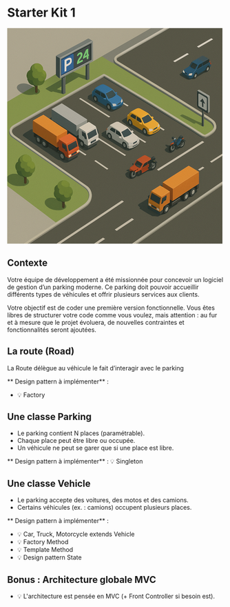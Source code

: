 # Starter Kit 1

![starterKit1](docs/images/starterKit1.png)

## Contexte

Votre équipe de développement a été missionnée pour concevoir 
un logiciel de gestion d’un parking moderne. 
Ce parking doit pouvoir accueillir différents types de véhicules et offrir 
plusieurs services aux clients.

Votre objectif est de coder une première version fonctionnelle. 
Vous êtes libres de structurer votre code comme vous voulez, 
mais attention : au fur et à mesure que le projet évoluera, 
de nouvelles contraintes et fonctionnalités seront ajoutées.

##  La route (Road)
La Route délègue au véhicule le fait d’interagir avec le parking

** Design pattern à implémenter** :
- 💡 Factory 

## Une classe Parking
- Le parking contient N places (paramétrable).
- Chaque place peut être libre ou occupée.
- Un véhicule ne peut se garer que si une place est libre.

** Design pattern à implémenter** :
💡 Singleton

## Une classe Vehicle
- Le parking accepte des voitures, des motos et des camions.
- Certains véhicules (ex. : camions) occupent plusieurs places.

** Design pattern à implémenter** :
- 💡 Car, Truck, Motorcycle extends Vehicle
- 💡 Factory Method
- 💡 Template Method
- 💡 Design pattern State

## Bonus : Architecture globale MVC
- 💡 L'architecture est pensée en MVC (+ Front Controller si besoin est).

